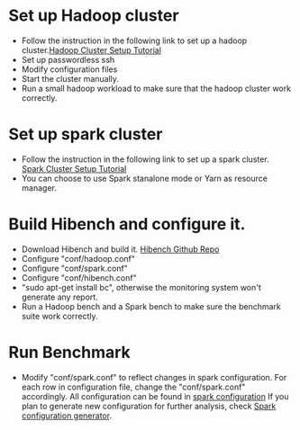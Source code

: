 # Set up Hadoop cluster
- Follow the instruction in the following link to set up a hadoop cluster.[Hadoop Cluster Setup Tutorial](https://www.linode.com/docs/databases/hadoop/how-to-install-and-set-up-hadoop-cluster)
- Set up passwordless ssh
- Modify configuration files 
- Start the cluster manually.
- Run a small hadoop workload to make sure that the hadoop cluster work correctly.

# Set up spark cluster
- Follow the instruction in the following link to set up a spark cluster. [Spark Cluster Setup Tutorial](https://medium.com/ymedialabs-innovation/apache-spark-on-a-multi-node-cluster-b75967c8cb2b)
- You can choose to use Spark stanalone mode or Yarn as resource manager.

# Build Hibench and configure it.
- Download Hibench and build it. [Hibench Github Repo](https://github.com/Intel-bigdata/HiBench)
- Configure "conf/hadoop.conf"
- Configure "conf/spark.conf"
- Configure "conf/hibench.conf"
- "sudo apt-get install bc", otherwise the monitoring system won't generate any report.
- Run a Hadoop bench and a Spark bench to make sure the benchmark suite work correctly.

# Run Benchmark
- Modify "conf/spark.conf" to reflect changes in spark configuration. For each row in configuration file, change the "conf/spark.conf" accordingly. All configuration can be found in [spark configuration](https://github.com/chaoqin-li1123/spark_experiment_chaoqin/blob/master/conf_chaoqin.csv) If you plan to generate new configuration for further analysis, check [Spark configuration generator](https://github.com/chaoqin-li1123/spark_experiment_chaoqin/blob/master/scripts/conf_generator.py).




